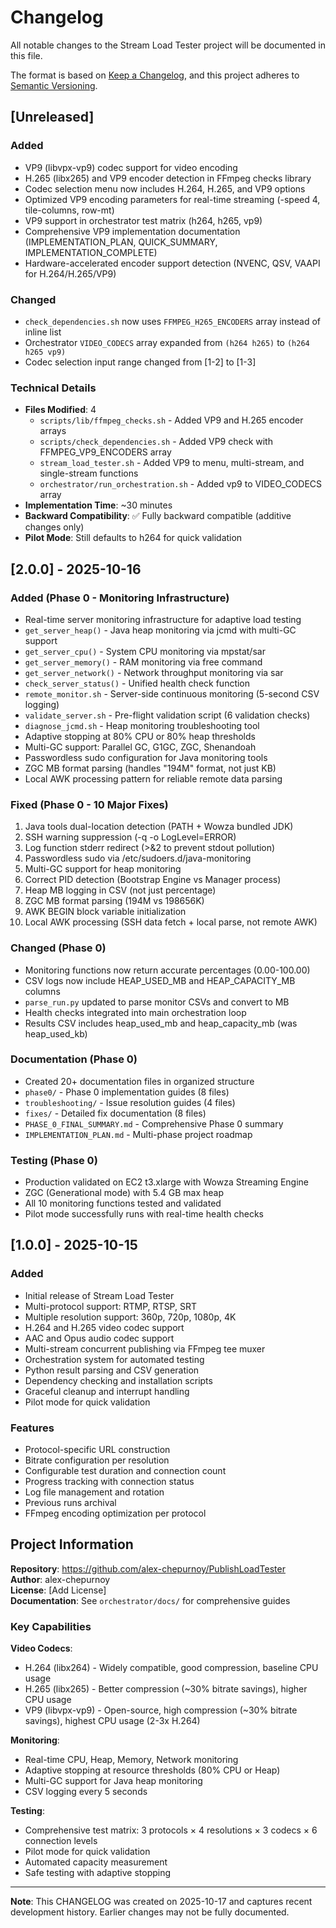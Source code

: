 # Changelog

All notable changes to the Stream Load Tester project will be documented in this file.

The format is based on [Keep a Changelog](https://keepachangelog.com/en/1.0.0/),
and this project adheres to [Semantic Versioning](https://semver.org/spec/v2.0.0.html).

## [Unreleased]

### Added
- VP9 (libvpx-vp9) codec support for video encoding
- H.265 (libx265) and VP9 encoder detection in FFmpeg checks library
- Codec selection menu now includes H.264, H.265, and VP9 options
- Optimized VP9 encoding parameters for real-time streaming (-speed 4, tile-columns, row-mt)
- VP9 support in orchestrator test matrix (h264, h265, vp9)
- Comprehensive VP9 implementation documentation (IMPLEMENTATION_PLAN, QUICK_SUMMARY, IMPLEMENTATION_COMPLETE)
- Hardware-accelerated encoder support detection (NVENC, QSV, VAAPI for H.264/H.265/VP9)

### Changed
- `check_dependencies.sh` now uses `FFMPEG_H265_ENCODERS` array instead of inline list
- Orchestrator `VIDEO_CODECS` array expanded from `(h264 h265)` to `(h264 h265 vp9)`
- Codec selection input range changed from [1-2] to [1-3]

### Technical Details
- **Files Modified**: 4
  - `scripts/lib/ffmpeg_checks.sh` - Added VP9 and H.265 encoder arrays
  - `scripts/check_dependencies.sh` - Added VP9 check with FFMPEG_VP9_ENCODERS array
  - `stream_load_tester.sh` - Added VP9 to menu, multi-stream, and single-stream functions
  - `orchestrator/run_orchestration.sh` - Added vp9 to VIDEO_CODECS array
- **Implementation Time**: ~30 minutes
- **Backward Compatibility**: ✅ Fully backward compatible (additive changes only)
- **Pilot Mode**: Still defaults to h264 for quick validation

## [2.0.0] - 2025-10-16

### Added (Phase 0 - Monitoring Infrastructure)
- Real-time server monitoring infrastructure for adaptive load testing
- `get_server_heap()` - Java heap monitoring via jcmd with multi-GC support
- `get_server_cpu()` - System CPU monitoring via mpstat/sar
- `get_server_memory()` - RAM monitoring via free command
- `get_server_network()` - Network throughput monitoring via sar
- `check_server_status()` - Unified health check function
- `remote_monitor.sh` - Server-side continuous monitoring (5-second CSV logging)
- `validate_server.sh` - Pre-flight validation script (6 validation checks)
- `diagnose_jcmd.sh` - Heap monitoring troubleshooting tool
- Adaptive stopping at 80% CPU or 80% heap thresholds
- Multi-GC support: Parallel GC, G1GC, ZGC, Shenandoah
- Passwordless sudo configuration for Java monitoring tools
- ZGC MB format parsing (handles "194M" format, not just KB)
- Local AWK processing pattern for reliable remote data parsing

### Fixed (Phase 0 - 10 Major Fixes)
1. Java tools dual-location detection (PATH + Wowza bundled JDK)
2. SSH warning suppression (-q -o LogLevel=ERROR)
3. Log function stderr redirect (>&2 to prevent stdout pollution)
4. Passwordless sudo via /etc/sudoers.d/java-monitoring
5. Multi-GC support for heap monitoring
6. Correct PID detection (Bootstrap Engine vs Manager process)
7. Heap MB logging in CSV (not just percentage)
8. ZGC MB format parsing (194M vs 198656K)
9. AWK BEGIN block variable initialization
10. Local AWK processing (SSH data fetch + local parse, not remote AWK)

### Changed (Phase 0)
- Monitoring functions now return accurate percentages (0.00-100.00)
- CSV logs now include HEAP_USED_MB and HEAP_CAPACITY_MB columns
- `parse_run.py` updated to parse monitor CSVs and convert to MB
- Health checks integrated into main orchestration loop
- Results CSV includes heap_used_mb and heap_capacity_mb (was heap_used_kb)

### Documentation (Phase 0)
- Created 20+ documentation files in organized structure
- `phase0/` - Phase 0 implementation guides (8 files)
- `troubleshooting/` - Issue resolution guides (4 files)
- `fixes/` - Detailed fix documentation (8 files)
- `PHASE_0_FINAL_SUMMARY.md` - Comprehensive Phase 0 summary
- `IMPLEMENTATION_PLAN.md` - Multi-phase project roadmap

### Testing (Phase 0)
- Production validated on EC2 t3.xlarge with Wowza Streaming Engine
- ZGC (Generational mode) with 5.4 GB max heap
- All 10 monitoring functions tested and validated
- Pilot mode successfully runs with real-time health checks

## [1.0.0] - 2025-10-15

### Added
- Initial release of Stream Load Tester
- Multi-protocol support: RTMP, RTSP, SRT
- Multiple resolution support: 360p, 720p, 1080p, 4K
- H.264 and H.265 video codec support
- AAC and Opus audio codec support
- Multi-stream concurrent publishing via FFmpeg tee muxer
- Orchestration system for automated testing
- Python result parsing and CSV generation
- Dependency checking and installation scripts
- Graceful cleanup and interrupt handling
- Pilot mode for quick validation

### Features
- Protocol-specific URL construction
- Bitrate configuration per resolution
- Configurable test duration and connection count
- Progress tracking with connection status
- Log file management and rotation
- Previous runs archival
- FFmpeg encoding optimization per protocol

## Project Information

**Repository**: https://github.com/alex-chepurnoy/PublishLoadTester  
**Author**: alex-chepurnoy  
**License**: [Add License]  
**Documentation**: See `orchestrator/docs/` for comprehensive guides

### Key Capabilities

**Video Codecs**:
- H.264 (libx264) - Widely compatible, good compression, baseline CPU usage
- H.265 (libx265) - Better compression (~30% bitrate savings), higher CPU usage  
- VP9 (libvpx-vp9) - Open-source, high compression (~30% bitrate savings), highest CPU usage (2-3x H.264)

**Monitoring**:
- Real-time CPU, Heap, Memory, Network monitoring
- Adaptive stopping at resource thresholds (80% CPU or Heap)
- Multi-GC support for Java heap monitoring
- CSV logging every 5 seconds

**Testing**:
- Comprehensive test matrix: 3 protocols × 4 resolutions × 3 codecs × 6 connection levels
- Pilot mode for quick validation
- Automated capacity measurement
- Safe testing with adaptive stopping

---

**Note**: This CHANGELOG was created on 2025-10-17 and captures recent development history. Earlier changes may not be fully documented.
